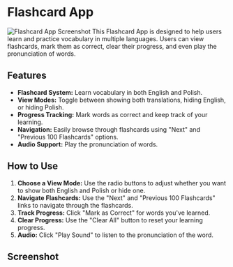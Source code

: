 # Flashcard App
![Flashcard App Screenshot](screenFlashcard.png)
This Flashcard App is designed to help users learn and practice vocabulary in multiple languages. Users can view flashcards, mark them as correct, clear their progress, and even play the pronunciation of words.

## Features

- **Flashcard System:** Learn vocabulary in both English and Polish.
- **View Modes:** Toggle between showing both translations, hiding English, or hiding Polish.
- **Progress Tracking:** Mark words as correct and keep track of your learning.
- **Navigation:** Easily browse through flashcards using "Next" and "Previous 100 Flashcards" options.
- **Audio Support:** Play the pronunciation of words.

## How to Use

1. **Choose a View Mode:** Use the radio buttons to adjust whether you want to show both English and Polish or hide one.
2. **Navigate Flashcards:** Use the "Next" and "Previous 100 Flashcards" links to navigate through the flashcards.
3. **Track Progress:** Click "Mark as Correct" for words you've learned.
4. **Clear Progress:** Use the "Clear All" button to reset your learning progress.
5. **Audio:** Click "Play Sound" to listen to the pronunciation of the word.

## Screenshot


